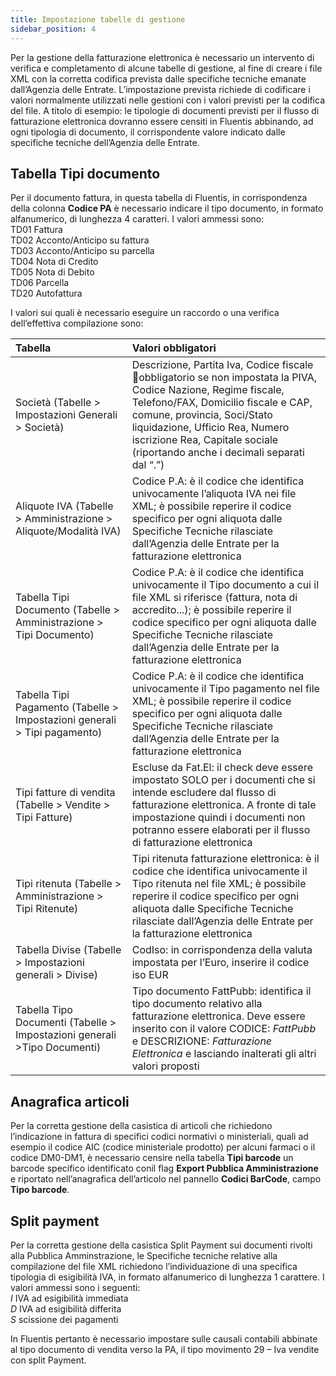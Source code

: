 ```yaml
---
title: Impostazione tabelle di gestione
sidebar_position: 4
---
```


Per la gestione della fatturazione elettronica è necessario un intervento di verifica e completamento di 
alcune tabelle di gestione, al fine di creare i file XML con la corretta codifica prevista dalle specifiche tecniche 
emanate dall’Agenzia delle Entrate. L’impostazione prevista richiede di codificare i valori normalmente 
utilizzati nelle gestioni con i valori previsti per la codifica del file.
A titolo di esempio: le tipologie di documenti previsti per il flusso di fatturazione elettronica dovranno essere 
censiti in Fluentis abbinando, ad ogni tipologia di documento, il corrispondente valore indicato dalle 
specifiche tecniche dell’Agenzia delle Entrate.

## Tabella Tipi documento 

Per il documento fattura, in questa tabella di Fluentis, in corrispondenza della colonna **Codice PA** è necessario indicare il tipo documento, in formato alfanumerico, di lunghezza 4 caratteri. I valori ammessi sono:       
TD01 Fattura      
TD02 Acconto/Anticipo su fattura        
TD03 Acconto/Anticipo su parcella       
TD04 Nota di Credito      
TD05 Nota di Debito      
TD06 Parcella       
TD20 Autofattura        
         
I valori sui quali è necessario eseguire un raccordo o una verifica dell’effettiva compilazione sono:

| Tabella | Valori obbligatori | 
| :-- | :-- |
| Società (Tabelle > Impostazioni Generali > Società) | Descrizione, Partita Iva, Codice fiscale obbligatorio se non impostata la PIVA, Codice Nazione, Regime fiscale, Telefono/FAX, Domicilio fiscale e CAP, comune, provincia, Soci/Stato liquidazione, Ufficio Rea, Numero iscrizione Rea, Capitale sociale (riportando anche i decimali separati dal “.”) | 
| Aliquote IVA (Tabelle > Amministrazione > Aliquote/Modalità IVA)  | Codice P.A: è il codice che identifica univocamente l’aliquota IVA nei file XML; è possibile reperire il codice specifico per ogni aliquota dalle Specifiche Tecniche rilasciate dall’Agenzia delle Entrate per la fatturazione elettronica | 
| Tabella Tipi Documento (Tabelle > Amministrazione > Tipi Documento) | Codice P.A: è il codice che identifica univocamente il Tipo documento a cui il file XML si riferisce (fattura, nota di accredito...); è possibile reperire il codice specifico per ogni aliquota dalle Specifiche Tecniche rilasciate dall’Agenzia delle Entrate per la fatturazione elettronica | 
| Tabella Tipi Pagamento (Tabelle > Impostazioni generali > Tipi pagamento) | Codice P.A: è il codice che identifica univocamente il Tipo pagamento nel file XML; è possibile reperire il codice specifico per ogni aliquota dalle Specifiche Tecniche rilasciate dall’Agenzia delle Entrate per la fatturazione elettronica | 
| Tipi fatture di vendita (Tabelle > Vendite > Tipi Fatture) | Escluse da Fat.El: il check deve essere impostato SOLO per i documenti che si intende escludere dal flusso di fatturazione elettronica. A fronte di tale impostazione quindi i documenti non potranno essere elaborati per il flusso di fatturazione elettronica | 
| Tipi ritenuta (Tabelle > Amministrazione > Tipi Ritenute) | Tipi ritenuta fatturazione elettronica: è il codice che identifica univocamente il Tipo ritenuta nel file XML; è possibile reperire il codice specifico per ogni aliquota dalle Specifiche Tecniche rilasciate dall’Agenzia delle Entrate per la fatturazione elettronica | 
| Tabella Divise (Tabelle > Impostazioni generali > Divise) | CodIso: in corrispondenza della valuta impostata per l’Euro, inserire il codice iso EUR | 
| Tabella Tipo Documenti (Tabelle > Impostazioni generali >Tipo Documenti) | Tipo documento FattPubb: identifica il tipo documento relativo alla fatturazione elettronica. Deve essere inserito con il valore CODICE: *FattPubb* e DESCRIZIONE: *Fatturazione Elettronica* e lasciando inalterati gli altri valori proposti | 

## Anagrafica articoli

Per la corretta gestione della casistica di articoli che richiedono l’indicazione in fattura di specifici codici 
normativi o ministeriali, quali ad esempio il codice AIC (codice ministeriale prodotto) per alcuni farmaci o il 
codice DM0-DM1, è necessario censire nella tabella **Tipi barcode** un barcode specifico identificato conil 
flag **Export Pubblica Amministrazione** e riportato nell’anagrafica dell’articolo nel pannello **Codici BarCode**, campo **Tipo barcode**.

## Split payment

Per la corretta gestione della casistica Split Payment sui documenti rivolti alla Pubblica Amminstrazione, le 
Specifiche tecniche relative alla compilazione del file XML richiedono l’individuazione di una specifica 
tipologia di esigibilità IVA, in formato alfanumerico di lunghezza 1 carattere. I valori ammessi sono i seguenti:          
*I* IVA ad esigibilità immediata       
*D* IVA ad esigibilità differita      
*S* scissione dei pagamenti       

In Fluentis pertanto è necessario impostare sulle causali contabili abbinate al tipo documento di vendita
verso la PA, il tipo movimento 29 – Iva vendite con split Payment.

